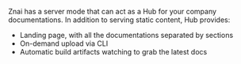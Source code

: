 Znai has a server mode that can act as a Hub for your company documentations.
In addition to serving static content, Hub provides:
* Landing page, with all the documentations separated by sections
* On-demand upload via CLI
* Automatic build artifacts watching to grab the latest docs